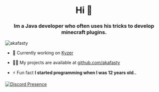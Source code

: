 <h1 align="center">Hi 👋</h1>
<h3 align="center">Im a Java developer who often uses his tricks to develop minecraft plugins.</h3>

<p align="left"> <img src="https://komarev.com/ghpvc/?username=akafasty&label=Profile%20views&color=0e75b6&style=flat" alt="akafasty" /> </p>

- 🔭 Currently working on [Kyzer](https://kyzer.club)

- 👨‍💻 My projects are available at [github.com/akafasty](https://github.com/akafasty?tab=repositories)

- ⚡ Fun fact **I started programming when I was 12 years old..**

[![Discord Presence](https://lanyard.cnrad.dev/api/978806567795310642)](https://discord.com/users/978806567795310642)
